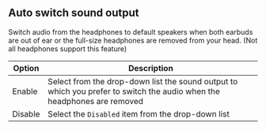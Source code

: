 ## Auto switch sound output

Switch audio from the headphones to default speakers when both earbuds are out of ear or the full-size headphones are removed from your head. (Not all headphones support this feature)

| Option  | Description                                                                                                             |
| ------- | ----------------------------------------------------------------------------------------------------------------------- |
| Enable  | Select from the drop-down list the sound output to which you prefer to switch the audio when the headphones are removed |
| Disable | Select the `Disabled` item from the drop-down list                                                                      |